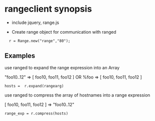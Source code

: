 rangeclient synopsis
============================
  * include jquery, range.js

  * Create range object for communication with ranged

```
  r = Range.new("range","80");
```

Examples
-------

use ranged to expand the range expression into an Array

"foo10..12" => [ foo10, foo11, foo12 ] OR %foo => [ foo10, foo11, foo12 ]

```
hosts =  r.expand(rangearg)
```

use ranged to compress the array of hostnames into a range expression

[ foo10, foo11, foo12 ] => "foo10..12"
  
```
range_exp = r.compress(hosts)
```
